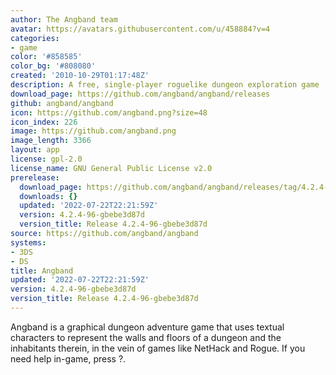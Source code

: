 ```yaml
---
author: The Angband team
avatar: https://avatars.githubusercontent.com/u/458884?v=4
categories:
- game
color: '#858585'
color_bg: '#808080'
created: '2010-10-29T01:17:48Z'
description: A free, single-player roguelike dungeon exploration game
download_page: https://github.com/angband/angband/releases
github: angband/angband
icon: https://github.com/angband.png?size=48
icon_index: 226
image: https://github.com/angband.png
image_length: 3366
layout: app
license: gpl-2.0
license_name: GNU General Public License v2.0
prerelease:
  download_page: https://github.com/angband/angband/releases/tag/4.2.4-96-gbebe3d87d
  downloads: {}
  updated: '2022-07-22T22:21:59Z'
  version: 4.2.4-96-gbebe3d87d
  version_title: Release 4.2.4-96-gbebe3d87d
source: https://github.com/angband/angband
systems:
- 3DS
- DS
title: Angband
updated: '2022-07-22T22:21:59Z'
version: 4.2.4-96-gbebe3d87d
version_title: Release 4.2.4-96-gbebe3d87d
---
```

Angband is a graphical dungeon adventure game that uses textual characters to represent the walls and floors of a dungeon and the inhabitants therein, in the vein of games like NetHack and Rogue. If you need help in-game, press ?.